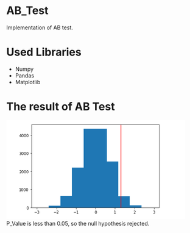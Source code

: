 # AB_Test
Implementation of AB test.
# Used Libraries
- Numpy
- Pandas 
- Matplotlib
# The result of AB Test
<img src="Image/Obs_diff_with_H0_dist.png" alt="Obs_diff_with_H0_dist">
P_Value is less than 0.05, so the null hypothesis rejected.


